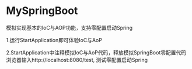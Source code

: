 # MySpringBoot
模拟实现基本的IoC与AOP功能，支持零配置启动Spring

1.运行StartApplication即可体验IoC与AoP

2.StartApplication中注释模拟IoC与AoP代码，释放模拟SpringBoot零配置代码
浏览器输入http://localhost:8080/test, 测试零配置启动Spring
